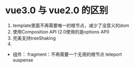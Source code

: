 # vue3.0 与 vue2.0 的区别
1. template里面不再需要唯一的根节点，减少了没意义的dom
2. 使用Composition API (2.0使用的是options API)
3. 完美支持treeShaking
4. 


- 组件：
fragment：不再需要一个无用的根节点
teleport  
suspense